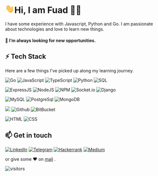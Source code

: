
# <img src="https://raw.githubusercontent.com/ABSphreak/ABSphreak/master/gifs/Hi.gif" width="30px">Hi, I am Fuad 👨‍💻

I have some experience with Javascript, Python and Go. I am passionate about technologies and love to learn new things.

#### 🔭 I’m always looking for new opportunities.


## ⚡ Tech Stack

Here are a few things I've picked up along my learning journey.


 ![Go](https://img.shields.io/badge/Go-00ADD8?style=for-the-badge&logo=go&logoColor=white) ![JavaScript](https://img.shields.io/badge/JavaScript-F7DF1E?style=for-the-badge&logo=javascript&logoColor=black) ![TypeScript](https://img.shields.io/badge/TypeScript-007ACC?style=for-the-badge&logo=typescript&logoColor=white) ![Python](https://img.shields.io/badge/-Python-000?style=for-the-badge&logo=python) ![SQL](https://img.shields.io/badge/-SQL-000?style=for-the-badge&logo=MySQL&logoColor=4479A1)
  
![ExpressJS](https://img.shields.io/badge/Express.js-404D59?style=for-the-badge) ![NodeJS](https://img.shields.io/badge/Node.js-43853D?style=for-the-badge&logo=node.js&logoColor=white) ![NPM](https://img.shields.io/badge/npm-CB3837?style=for-the-badge&logo=npm&logoColor=white) ![Socket.io](https://img.shields.io/badge/Socket.io-010101?&style=for-the-badge&logo=Socket.io&logoColor=white) ![Django](https://img.shields.io/badge/Django-092E20?style=for-the-badge&logo=django&logoColor=white)

 ![MySQL](https://img.shields.io/badge/MySQL-00000F?style=for-the-badge&logo=mysql&logoColor=white) ![PostgreSql](https://img.shields.io/badge/PostgreSQL-316192?style=for-the-badge&logo=postgresql&logoColor=white) ![MongoDB](https://img.shields.io/badge/MongoDB-4EA94B?style=for-the-badge&logo=mongodb&logoColor=white)

 ![](https://img.shields.io/badge/git%20-%23F05033.svg?&style=for-the-badge&logo=git&logoColor=white)  ![Github](https://img.shields.io/badge/github%20-%23121011.svg?&style=for-the-badge&logo=github&logoColor=white) ![BitBucket](https://img.shields.io/badge/bitbucket%20-%230047B3.svg?&style=for-the-badge&logo=bitbucket&logoColor=white)
 
 ![HTML](https://img.shields.io/badge/HTML5-E34F26?style=for-the-badge&logo=html5&logoColor=white) ![CSS](https://img.shields.io/badge/CSS-239120?&style=for-the-badge&logo=css3&logoColor=white)
 
## 📫 Get in touch
[![LinkedIn](https://img.shields.io/badge/LinkedIn-0077B5?style=for-the-badge&logo=linkedin&logoColor=white)](https://www.linkedin.com/in/fuadsuleymanov/) [![Telegram](https://img.shields.io/badge/Telegram-2CA5E0?style=for-the-badge&logo=telegram&logoColor=white)](https://t.me/fuad_dev) [![Hackerrank](https://img.shields.io/badge/-Hackerrank-2EC866?style=for-the-badge&logo=HackerRank&logoColor=white)](https://www.hackerrank.com/fuadsuleymanov) [![Medium](https://img.shields.io/badge/Medium-12100E?style=for-the-badge&logo=medium&logoColor=white)](https://fuadsuleyman.medium.com/) 


 or give some ♥ on [mail](mailto:fuadsu@yandex.ru) .



![visitors](https://visitor-badge.glitch.me/badge?page_id=fuadsuleyman/fuadsuleyman)


 

